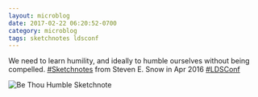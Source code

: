```yaml
---
layout: microblog
date: 2017-02-22 06:20:52-0700
category: microblog
tags: sketchnotes ldsconf
---
```

We need to learn humility, and ideally to humble ourselves without being compelled. [#Sketchnotes](/tags/sketchnotes) from Steven E. Snow in Apr 2016 [#LDSConf](/tags/ldsconf)

![Be Thou Humble Sketchnote](/images/microblog/201702220620.jpg)
